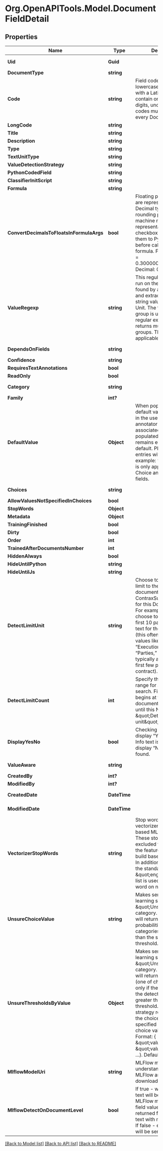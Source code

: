 
# Org.OpenAPITools.Model.DocumentFieldDetail

## Properties

Name | Type | Description | Notes
------------ | ------------- | ------------- | -------------
**Uid** | **Guid** |  | [optional] [readonly] 
**DocumentType** | **string** |  | 
**Code** | **string** | Field codes must be lowercase, should start with  a Latin letter, and contain only Latin letters, digits, underscores. Field codes must be unique to every Document Type. | 
**LongCode** | **string** |  | [optional] 
**Title** | **string** |  | 
**Description** | **string** |  | [optional] 
**Type** | **string** |  | [optional] 
**TextUnitType** | **string** |  | [optional] 
**ValueDetectionStrategy** | **string** |  | [optional] 
**PythonCodedField** | **string** |  | [optional] 
**ClassifierInitScript** | **string** |  | [optional] 
**Formula** | **string** |  | [optional] 
**ConvertDecimalsToFloatsInFormulaArgs** | **bool** | Floating point field values      are represented in Python Decimal type to avoid rounding problems in machine numbers representations.      Use this checkbox for converting them to Python float type before calculating the formula.      Float: 0.1 + 0.2 &#x3D; 0.30000000000000004. Decimal: 0.1 + 0.2 &#x3D; 0.3. | [optional] 
**ValueRegexp** | **string** | This regular expression is run on the sentence      found by a Field Detector and extracts a specific string value from a Text Unit. The first matching group is used if      the regular expression returns multiple matching groups. This is only applicable to string fields. | [optional] 
**DependsOnFields** | **string** |  | [optional] [readonly] 
**Confidence** | **string** |  | [optional] 
**RequiresTextAnnotations** | **bool** |  | [optional] 
**ReadOnly** | **bool** |  | [optional] 
**Category** | **string** |  | [optional] [readonly] 
**Family** | **int?** |  | [optional] 
**DefaultValue** | **Object** | When populated, this      default value is displayed in the user interface’s annotator sidebar for the associated field. If not populated, the      Field Value remains empty by default. Please wrap entries with quotes, example: “landlord”. This is only applicable       to Choice and Multichoice fields. | [optional] 
**Choices** | **string** |  | [optional] [readonly] 
**AllowValuesNotSpecifiedInChoices** | **bool** |  | [optional] 
**StopWords** | **Object** |  | [optional] 
**Metadata** | **Object** |  | [optional] 
**TrainingFinished** | **bool** |  | [optional] 
**Dirty** | **bool** |  | [optional] 
**Order** | **int** |  | [optional] 
**TrainedAfterDocumentsNumber** | **int** |  | [optional] 
**HiddenAlways** | **bool** |  | [optional] 
**HideUntilPython** | **string** |  | [optional] 
**HideUntilJs** | **string** |  | [optional] 
**DetectLimitUnit** | **string** | Choose to add an upward limit to the amount of document text                                           ContraxSuite will search for this Document Field. For example, you can choose                                           to only search the first 10 paragraphs of text for the value required (this                                           often works best for values like “Company,” “Execution Date,” or “Parties,”                                          all of which typically appear in the first few paragraphs of a contract). | [optional] 
**DetectLimitCount** | **int** | Specify the maximum  range for a bounded search. Field detection begins at the top of the document and continues until this Nth  \&quot;Detect limit unit\&quot; element. | [optional] 
**DisplayYesNo** | **bool** | Checking this box will      display “Yes” if Related Info text is found, and display “No” if no text is found. | [optional] 
**ValueAware** | **string** |  | [optional] [readonly] 
**CreatedBy** | **int?** |  | [optional] 
**ModifiedBy** | **int?** |  | 
**CreatedDate** | **DateTime** |  | [optional] [readonly] 
**ModifiedDate** | **DateTime** |  | [optional] [readonly] 
**VectorizerStopWords** | **string** | Stop words for vectorizers      user in field-based ML field detection. These stop words are excluded from going into the feature vector part      build based on this field. In addition to these words the standard sklearn \&quot;english\&quot; word list is used.      Format: each word on new line | [optional] 
**UnsureChoiceValue** | **string** | Makes sense for machine learning      strategies with \&quot;Unsure\&quot; category. The strategy will return this value if probabilities of all other categories      appear lower than the specified threshold. | [optional] 
**UnsureThresholdsByValue** | **Object** | Makes sense for machine learning      strategies with \&quot;Unsure\&quot; category. The strategy will return concrete result (one of choice values) only if      the probability of the detected value is greater than this threshold. Otherwise the strategy returns None      or the choice value specified in \&quot;Unsure choice value\&quot; field. Format: { \&quot;value1\&quot;: 0.9, \&quot;value2\&quot;: 0.5, ...}.      Default: 0.9 | [optional] 
**MlflowModelUri** | **string** | MLFlow model URI      understandable by the MLFlow artifact downloading routines. | [optional] 
**MlflowDetectOnDocumentLevel** | **bool** | If true - whole      document text will be sent to the MLFlow model and the field value will be returned for the whole text with no     annotations. If false - each text unit will be sent separately. | [optional] 

[[Back to Model list]](../README.md#documentation-for-models)
[[Back to API list]](../README.md#documentation-for-api-endpoints)
[[Back to README]](../README.md)

